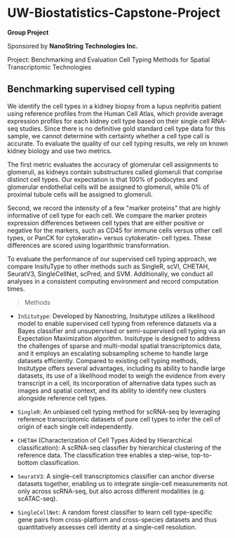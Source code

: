 # UW-Biostatistics-Capstone-Project

**Group Project**

Sponsored by **NanoString Technologies Inc.** 

Project: Benchmarking and Evaluation Cell Typing Methods for Spatial Transcriptomic Technologies

## Benchmarking supervised cell typing 

We identify the cell types in a kidney biopsy from a lupus nephritis patient using reference profiles from the Human Cell Atlas, which provide average expression profiles for each kidney cell type based on their single cell RNA-seq studies. Since there is no definitive gold standard cell type data for this sample, we cannot determine with certainty whether a cell type call is accurate. To evaluate the quality of our cell typing results, we rely on known kidney biology and use two metrics. 

The first metric evaluates the accuracy of glomerular cell assignments to glomeruli, as kidneys contain substructures called glomeruli that comprise distinct cell types. Our expectation is that 100% of podocytes and glomerular endothelial cells will be assigned to glomeruli, while 0% of proximal tubule cells will be assigned to glomeruli. 

Second, we record the intensity of a few "marker proteins" that are highly informative of cell type for each cell. We compare the marker protein expression differences between cell types that are either positive or negative for the markers, such as CD45 for immune cells versus other cell types, or PanCK for cytokeratin+ versus cytokeratin- cell types. These differences are scored using logarithmic transformation.  

To evaluate the performance of our supervised cell typing approach, we compare InsituType to other methods such as SingleR, scVI, CHETAH, SeuratV3, SingleCellNet, scPred, and SVM. Additionally, we conduct all analyses in a consistent computing environment and record computation times.

> Methods

- `InSitutype`: Developed by Nanostring, Insitutype utilizes a likelihood model to enable supervised cell typing from reference datasets via a Bayes classifier and unsupervised or semi-supervised cell typing via an Expectation Maximization algorithm. Insitutype is designed to address the challenges of sparse and multi-modal spatial transcriptomics data, and it employs an escalating subsampling scheme to handle large datasets efficiently. Compared to existing cell typing methods, Insitutype offers several advantages, including its ability to handle large datasets, its use of a likelihood model to weigh the evidence from every transcript in a cell, its incorporation of alternative data types such as images and spatial context, and its ability to identify new clusters alongside reference cell types. 

- `SingleR`: An unbiased cell typing method for scRNA-seq by leveraging reference transcriptomic datasets of pure cell types to infer the cell of origin of each single cell independently. 

- `CHETAH` (Characterization of Cell Types Aided by Hierarchical classification): A scRNA-seq classifier by hierarchical clustering of the reference data. The classification tree enables a step-wise, top-to-bottom classification.  

- `SeuratV3`: A single-cell transcriptomics classifier can anchor diverse datasets together, enabling us to integrate single-cell measurements not only across scRNA-seq, but also across 	different modalities (e.g. scATAC-seq).  

- `SingleCellNet`: A random forest classifier to learn cell type-specific gene pairs from cross-platform and cross-species datasets and thus quantitatively assesses cell identity at a single-cell resolution. 



